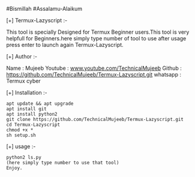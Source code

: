 #Bismillah
#Assalamu-Alaikum 

[+] Termux-Lazyscript :-
 
   This tool is specially Designed for Termux Beginner 
   users.This tool is very helpfull for Beginners.here
   simply type number of tool to use after usage press
   enter to launch again Termux-Lazyscript.

[+] Author :-

   Name : Mujeeb
   Youtube : www.youtube.com/TechnicalMujeeb
   Github : https://github.com/TechnicalMujeeb/Termux-Lazyscript.git
   whatsapp : Termux cyber   

[+] Installation :-
  
    apt update && apt upgrade
    apt install git   
    apt install python2
    git clone https://github.com/TechnicalMujeeb/Termux-Lazyscript.git
    cd Termux-Lazyscript
    chmod +x *
    sh setup.sh

[+] usage :-

    python2 ls.py
    (here simply type number to use that tool)
    Enjoy.
